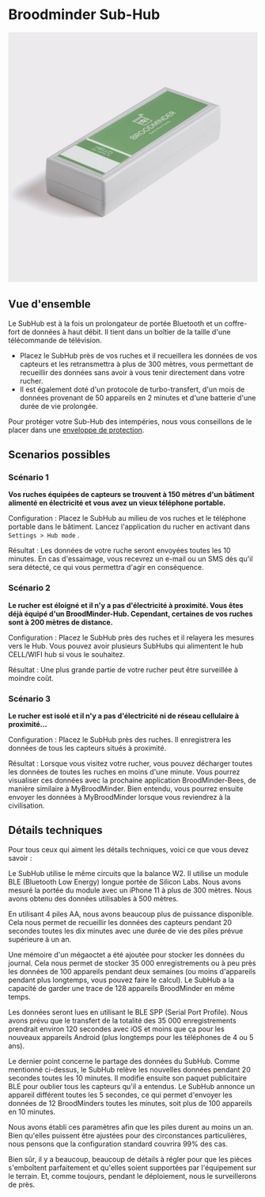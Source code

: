 # Broodminder Sub-Hub 

![](./images/products/SubHub.jpg#smallImg)

## Vue d'ensemble

Le SubHub est à la fois un prolongateur de portée Bluetooth et un coffre-fort de données à haut débit. Il tient dans un boîtier de la taille d'une télécommande de télévision.
- Placez le SubHub près de vos ruches et il recueillera les données de vos capteurs et les retransmettra à plus de 300 mètres, vous permettant de recueillir des données sans avoir à vous tenir directement dans votre rucher. 
- Il est également doté d'un protocole de turbo-transfert, d'un mois de données provenant de 50 appareils en 2 minutes et d'une batterie d'une durée de vie prolongée.

Pour protéger votre Sub-Hub des intempéries, nous vous conseillons de le placer dans une [enveloppe de protection](https://www.mellisphera.com/produit/enveloppe-de-protection/). 


## Scenarios possibles

### Scénario 1 

**Vos ruches équipées de capteurs se trouvent à 150 mètres d'un bâtiment alimenté en électricité et vous avez un vieux téléphone portable.**

Configuration : Placez le SubHub au milieu de vos ruches et le téléphone portable dans le bâtiment. Lancez l'application du rucher en activant dans `Settings > Hub mode` .

Résultat : Les données de votre ruche seront envoyées toutes les 10 minutes. En cas d'essaimage, vous recevrez un e-mail ou un SMS dès qu'il sera détecté, ce qui vous permettra d'agir en conséquence.

### Scénario 2

**Le rucher est éloigné et il n'y a pas d'électricité à proximité. Vous êtes déjà équipé d'un BroodMinder-Hub. Cependant, certaines de vos ruches sont à 200 mètres de distance.**

Configuration : Placez le SubHub près des ruches et il relayera les mesures vers le Hub. Vous pouvez avoir plusieurs SubHubs qui alimentent le hub CELL/WIFI hub si vous le souhaitez.

Résultat : Une plus grande partie de votre rucher peut être surveillée à moindre coût.

### Scénario 3

**Le rucher est isolé et il n'y a pas d'électricité ni de réseau cellulaire à proximité...**

Configuration : Placez le SubHub près des ruches. Il enregistrera les données de tous les capteurs situés à proximité.

Résultat : Lorsque vous visitez votre rucher, vous pouvez décharger toutes les données de toutes les ruches en moins d'une minute. Vous pourrez visualiser ces données avec la prochaine application BroodMinder-Bees, de manière similaire à MyBroodMinder. Bien entendu, vous pourrez ensuite envoyer les données à MyBroodMinder lorsque vous reviendrez à la civilisation.

## Détails techniques

Pour tous ceux qui aiment les détails techniques, voici ce que vous devez savoir : 

Le SubHub utilise le même circuits que la balance W2. Il utilise un module BLE (Bluetooth Low Energy) longue portée de Silicon Labs. Nous avons mesuré la portée du module avec un iPhone 11 à plus de 300 mètres. Nous avons obtenu des données utilisables à 500 mètres.

En utilisant 4 piles AA, nous avons beaucoup plus de puissance disponible. Cela nous permet de recueillir les données des capteurs pendant 20 secondes toutes les dix minutes avec une durée de vie des piles prévue supérieure à un an.

Une mémoire d'un mégaoctet a été ajoutée pour stocker les données du journal. Cela nous permet de stocker 35 000 enregistrements ou à peu près les données de 100 appareils pendant deux semaines (ou moins d'appareils pendant plus longtemps, vous pouvez faire le calcul). Le SubHub a la capacité de garder une trace de 128 appareils BroodMinder en même temps.

Les données seront lues en utilisant le BLE SPP (Serial Port Profile). Nous avons prévu que le transfert de la totalité des 35 000 enregistrements prendrait environ 120 secondes avec iOS et moins que ça pour les nouveaux appareils Android (plus longtemps pour les téléphones de 4 ou 5 ans).

Le dernier point concerne le partage des données du SubHub. Comme mentionné ci-dessus, le SubHub relève les nouvelles données pendant 20 secondes toutes les 10 minutes. Il modifie ensuite son paquet publicitaire BLE pour oublier tous les capteurs qu'il a entendus. Le SubHub annonce un appareil différent toutes les 5 secondes, ce qui permet d'envoyer les données de 12 BroodMinders toutes les minutes, soit plus de 100 appareils en 10 minutes. 

Nous avons établi ces paramètres afin que les piles durent au moins un an. Bien qu'elles puissent être ajustées pour des circonstances particulières, nous pensons que la configuration standard couvrira 99% des cas.

Bien sûr, il y a beaucoup, beaucoup de détails à régler pour que les pièces s'emboîtent parfaitement et qu'elles soient supportées par l'équipement sur le terrain. Et, comme toujours, pendant le déploiement, nous le surveillerons de près.
